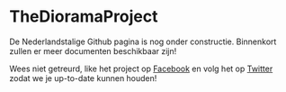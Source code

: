 # TheDioramaProject
De Nederlandstalige Github pagina is nog onder constructie. Binnenkort zullen er meer documenten beschikbaar zijn!

Wees niet getreurd, like het project op  <a href="https://www.facebook.com/thedioramaproject/" target='_blank'>Facebook</a> en volg het op <a href=https://twitter.com/dioramaproject target='_blank'>Twitter</a> zodat we je up-to-date kunnen houden!
